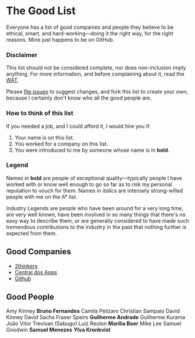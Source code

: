 # The Good List 

Everyone has a list of good companies and people they believe to be ethical, smart, and hard-working—doing it the right way, for the right reasons. Mine just happens to be on GitHub.

### Disclaimer

This list should not be considered complete, nor does non-inclusion imply anything. For more information, and before complaining about it, read the [WAT](https://github.com/ElDragonRojo/good/blob/master/WAT.md).

Please [file issues](../../issues?state=open) to suggest changes, and fork this list to create your own, because I certainly don't know who all the good people are.

### How to think of this list

If you needed a job, and I could afford it, I would hire you if:

1. Your name is on this list.
2. You worked for a company on this list.
3. You were introduced to me by someone whose name is in __bold__.

### Legend

Names in __bold__ are people of exceptional quality—typically people I have worked with or know well enough to go so far as to risk my personal reputation to vouch for them. Names in *italics* are intensely strong-willed people with me on the A* list.

Industry Legends are people who have been around for a very long time, are very well known, have been involved in so many things that there's no easy way to describe them, or are generally considered to have made such tremendous contributions to the industry in the past that nothing further is expected from them.


## Good Companies

* [2thinkers]
* [Central dos Apps]
* [Github]

## Good People

Amy Kinney
**Bruno Fernandes**
Camila Pelizaro
Christian Sampaio
David Kinney
David Sachs
Fraser Speirs
**Guilherme Andrade**
Guilherme Kurama
João Vitor Trevisan (Sabugo)
Luiz Reolon
**Marília Boer**
Mike Lee
Samuel Goodwin
**Samuel Menezes**
**Ylva Kronkvist**


[2thinkers]: http://www.2thinkers.com
[Central dos Apps]: http://www.centraldosapps.com
[Github]: http://www.github.com

